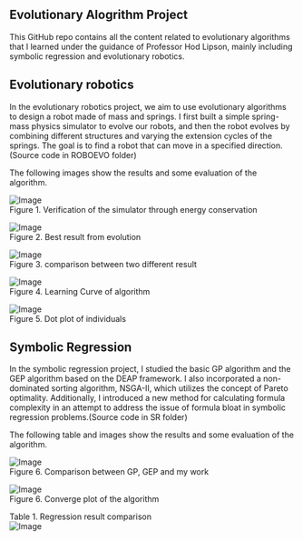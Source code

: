 ## Evolutionary Alogrithm Project

This GitHub repo contains all the content related to evolutionary algorithms that I learned under the guidance of Professor Hod Lipson, mainly including symbolic regression and evolutionary robotics.

## Evolutionary robotics
In the evolutionary robotics project, we aim to use evolutionary algorithms to design a robot made of mass and springs. I first built a simple spring-mass physics simulator to evolve our robots, and then the robot evolves by combining different structures and varying the extension cycles of the springs. The goal is to find a robot that can move in a specified direction. (Source code in ROBOEVO folder)

The following images show the results and some evaluation of the algorithm.

![Image](Image/Simulator_ver.jpg)<br>
Figure 1. Verification of the simulator through energy conservation<br>


![Image](https://github.com/Luohongsuyu/Evolutionary-Alogrithm-Project/blob/main/Image/GIF1.gif)<br>
Figure 2. Best result from evolution<br>

![Image](https://github.com/Luohongsuyu/Evolutionary-Alogrithm-Project/blob/main/Image/GIF2.gif)<br>
Figure 3. comparison between two different result<br>

![Image](Image/Learning_curve.png)<br>
Figure 4. Learning Curve of algorithm<br>

![Image](Image/dot_plot.png)<br>
Figure 5. Dot plot of individuals<br>



## Symbolic Regression

In the symbolic regression project, I studied the basic GP algorithm and the GEP algorithm based on the DEAP framework. I also incorporated a non-dominated sorting algorithm, NSGA-II, which utilizes the concept of Pareto optimality. Additionally, I introduced a new method for calculating formula complexity in an attempt to address the issue of formula bloat in symbolic regression problems.(Source code in SR folder)

The following table and images show the results and some evaluation of the algorithm.

![Image](Image/Regression_Learning_Curve.png)<br>
Figure 6. Comparison between GP, GEP and my work<br>

![Image](Image/Regression_Converge_Plot.png)<br>
Figure 6. Converge plot of the algorithm<br>

Table 1. Regression result comparison<br>
![Image](Image/SR_result.png)<br>
